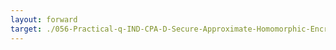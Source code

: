 ```yaml
---
layout: forward
target: ./056-Practical-q-IND-CPA-D-Secure-Approximate-Homomorphic-Encryption
---
```

